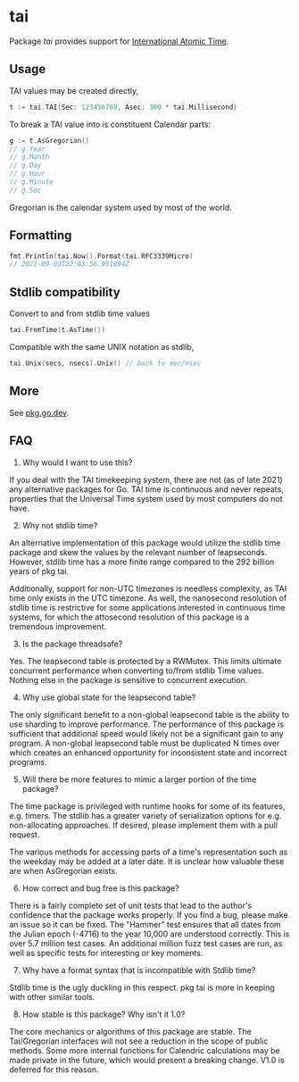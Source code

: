 # tai

Package *tai* provides support for [International Atomic Time](https://en.wikipedia.org/wiki/International_Atomic_Time).

## Usage

TAI values may be created directly,

```go
t := tai.TAI{Sec: 123456789, Asec: 300 * tai.Millisecond}
```

To break a TAI value into is constituent Calendar parts:

```go
g := t.AsGregorian()
// g.Year
// g.Month
// g.Day
// g.Hour
// g.Minute
// g.Sec
```

Gregorian is the calendar system used by most of the world.

## Formatting

```go
fmt.Println(tai.Now().Format(tai.RFC3339Micro)
// 2021-09-03T22:03:56.991894Z
```

## Stdlib compatibility

Convert to and from stdlib time values
```go
tai.FromTime(t.AsTime())
```

Compatible with the same UNIX notation as stdlib,
```go
tai.Unix(secs, nsecs).Unix() // back to sec/nsec
```

## More

See [pkg.go.dev](https://pkg.go.dev/github.com/brandondube/tai).

## FAQ


1) Why would I want to use this?

If you deal with the TAI timekeeping system, there are not (as of late 2021) any
alternative packages for Go.  TAI time is continuous and never repeats, properties
that the Universal Time system used by most computers do not have.

2) Why not stdlib time?

An alternative implementation of this package would utilize the stdlib time
package and skew the values by the relevant number of leapseconds.  However,
stdlib time has a more finite range compared to the 292 billion years of pkg tai.

Additionally, support for non-UTC timezones is needless complexity, as TAI time
only exists in the UTC timezone.  As well, the nanosecond resolution of stdlib
time is restrictive for some applications interested in continuous time systems,
for which the attosecond resolution of this package is a tremendous improvement.

3) Is the package threadsafe?

Yes.  The leapsecond table is protected by a RWMutex.  This limits ultimate
concurrent performance when converting to/from stdlib Time values.  Nothing else
in the package is sensitive to concurrent execution.

4) Why use global state for the leapsecond table?

The only significant benefit to a non-global leapsecond table is the ability
to use sharding to improve performance.  The performance of this package is
sufficient that additional speed would likely not be a significant gain to any
program.  A non-global leapsecond table must be duplicated N times over which
creates an enhanced opportunity for inconsistent state and incorrect programs.

5) Will there be more features to mimic a larger portion of the time package?

The time package is privileged with runtime hooks for some of its features, e.g.
timers.  The stdlib has a greater variety of serialization options for e.g.
non-allocating approaches.  If desired, please implement them with a pull request.

The various methods for accessing parts of a time's representation such as the
weekday may be added at a later date.  It is unclear how valuable these are
when AsGregorian exists.

6) How correct and bug free is this package?

There is a fairly complete set of unit tests that lead to the author's confidence
that the package works properly.  If you find a bug, please make an issue so it
can be fixed.  The "Hammer" test ensures that all dates from the Julian epoch
(-4716) to the year 10,000 are understood correctly.  This is over 5.7 million
test cases.  An additional million fuzz test cases are run, as well as specific
tests for interesting or key moments.

7) Why have a format syntax that is incompatible with Stdlib time?

Stdlib time is the ugly duckling in this respect.  pkg tai is more in keeping with
other similar tools.

8) How stable is this package?  Why isn't it 1.0?

The core mechanics or algorithms of this package are stable.  The Tai/Gregorian
interfaces will not see a reduction in the scope of public methods.  Some more
internal functions for Calendric calculations may be made private in the future,
which would present a breaking change.  V1.0 is deferred for this reason.
